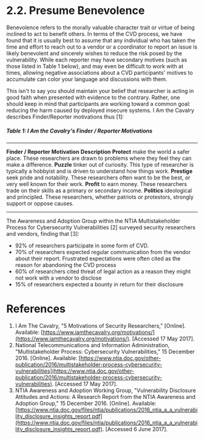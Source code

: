 # 2.2. Presume Benevolence 

Benevolence refers to the morally valuable character trait or virtue of
being inclined to act to benefit others. In terms of the CVD process, we
have found that it is usually best to assume that any individual who has
taken the time and effort to reach out to a vendor or a coordinator to
report an issue is likely benevolent and sincerely wishes to reduce the
risk posed by the vulnerability. While each reporter may have secondary
motives (such as those listed in Table 1 below), and may even be
difficult to work with at times, allowing negative associations about a
CVD participants' motives to accumulate can color your language and
discussions with them.

This isn't to say you should maintain your belief that researcher is
acting in good faith when presented with evidence to the contrary.
Rather, one should keep in mind that participants are working toward a
common goal: reducing the harm caused by deployed insecure systems. I Am
the Cavalry describes Finder/Reporter motivations thus \[1\]:

##### Table 1: I Am the Cavalry's Finder / Reporter Motivations
  ---------------------------------- -----------------------------------------------------------------------------------------------------------------------
  **Finder / Reporter Motivation**   **Description**
  **Protect**                        make the world a safer place. These researchers are drawn to problems where they feel they can make a difference.
  **Puzzle**                         tinker out of curiosity. This type of researcher is typically a hobbyist and is driven to understand how things work.
  **Prestige**                       seek pride and notability. These researchers often want to be the best, or very well known for their work.
  **Profit**                         to earn money. These researchers trade on their skills as a primary or secondary income.
  **Politics**                       ideological and principled. These researchers, whether patriots or protestors, strongly support or oppose causes.
  ---------------------------------- -----------------------------------------------------------------------------------------------------------------------



The Awareness and Adoption Group within the NTIA Multistakeholder
Process for Cybersecurity Vulnerabilities \[2\] surveyed security
researchers and vendors, finding that \[3\]:

-   92% of researchers participate in some form of CVD.
-   70% of researchers expected regular communication from the vendor
    about their report. Frustrated expectations were often cited as the
    reason for abandoning the CVD process
-   60% of researchers cited threat of legal action as a reason they
    might not work with a vendor to disclose
-   15% of researchers expected a bounty in return for their disclosure
    

# References
1.  I Am The Cavalry, "5 Motivations of Security Researchers,"
    \[Online\]. Available:
    [https://www.iamthecavalry.org/motivations/](https://www.iamthecavalry.org/motivations/). \[Accessed 17 May 2017\].
2.  National Telecommunications and Information Administration,
    "Multistakeholder Process: Cybersecurity Vulnerabilities," 15
    December 2016. \[Online\]. Available:
    [https://www.ntia.doc.gov/other-publication/2016/multistakeholder-process-cybersecurity-vulnerabilities](https://www.ntia.doc.gov/other-publication/2016/multistakeholder-process-cybersecurity-vulnerabilities). \[Accessed 17 May 2017\].
3.  NTIA Awareness and Adoption Working Group, "Vulnerability
    Disclosure Attitudes and Actions: A Research Report from the NTIA
    Awareness and Adoption Group," 15 December 2016. \[Online\].
    Available:
    [https://www.ntia.doc.gov/files/ntia/publications/2016_ntia_a_a_vulnerability_disclosure_insights_report.pdf](https://www.ntia.doc.gov/files/ntia/publications/2016_ntia_a_a_vulnerability_disclosure_insights_report.pdf). \[Accessed 6 June 2017\].

